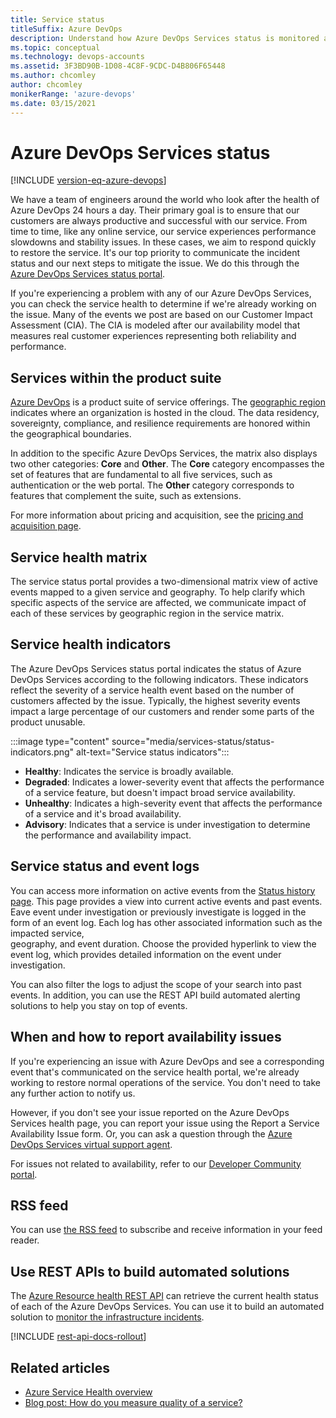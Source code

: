 ```yaml
---
title: Service status 
titleSuffix: Azure DevOps 
description: Understand how Azure DevOps Services status is monitored and available to users 
ms.topic: conceptual
ms.technology: devops-accounts 
ms.assetid: 3F3BD90B-1D08-4C8F-9CDC-D4B806F65448
ms.author: chcomley
author: chcomley
monikerRange: 'azure-devops'
ms.date: 03/15/2021
---
```


# Azure DevOps Services status

[!INCLUDE [version-eq-azure-devops](../includes/version-eq-azure-devops.md)]

We have a team of engineers around the world who look after the 
health of Azure DevOps 24 hours a day. Their primary goal is to ensure 
that our customers are always productive and successful with our service. 
From time to time, like any online service, our service experiences performance 
slowdowns and stability issues. In these cases, we aim to respond quickly to 
restore the service. It's our top priority to communicate the incident 
status and our next steps to mitigate the issue. We do this through the
[Azure DevOps Services status portal](https://status.dev.azure.com).

If you're experiencing a problem with any of our Azure DevOps Services, you can check the 
service health to determine if we're already working on the issue. Many of the events we post are based on our 
Customer Impact Assessment (CIA). The CIA is modeled after our availability model 
that measures real customer experiences representing both reliability and performance.

## Services within the product suite

[Azure DevOps](https://azure.microsoft.com/services/devops/) is a product suite of service offerings. The [geographic region](https://azure.microsoft.com/global-infrastructure/geographies/) indicates where an organization is hosted in the cloud. The data residency, sovereignty, compliance,
and resilience requirements are honored within the geographical boundaries. 

In addition to the specific Azure DevOps Services, the matrix also displays two other 
categories: **Core** and **Other**. The **Core** category encompasses the set of features that are fundamental to all five services, such as authentication or the web portal. The **Other** category corresponds to features that complement the suite, such as extensions.  

For more information about pricing and acquisition, see the [pricing and acquisition page](https://azure.microsoft.com/pricing/details/devops/azure-devops-services/).

## Service health matrix

The service status portal provides a two-dimensional matrix view of active events mapped to a 
given service and geography. To help clarify which specific aspects of the service are affected, 
we communicate impact of each of these services by geographic region in the service matrix.

## Service health indicators 

The Azure DevOps Services status portal indicates the status of Azure DevOps Services according to the following indicators. These indicators reflect the severity of a service health event based on the number of customers affected by the issue. Typically, the highest severity events impact a large percentage of our customers and render some parts of the product unusable. 
 
:::image type="content" source="media/services-status/status-indicators.png" alt-text="Service status indicators"::: 

- **Healthy**: Indicates the service is broadly available. 
- **Degraded**: Indicates a lower-severity event that affects the performance of a service feature, but doesn't impact broad service availability. 
- **Unhealthy**: Indicates a high-severity event that affects the performance of a service and it's broad availability. 
- **Advisory**: Indicates that a service is under investigation to determine the  performance and availability impact. 


## Service status and event logs

You can access more information on active events from the [Status history page](https://status.dev.azure.com/_history). This page provides a view into current active events and past events. Eave event under investigation or previously investigate is logged in the form of an event log. Each log has other associated information such as the impacted service,  
geography, and event duration. Choose the provided hyperlink to view the event log, which provides detailed information on the event under investigation.

You can also filter the logs to adjust the scope of your search into past events. 
In addition, you can use the REST API build automated alerting solutions to help you stay on top of events.

## When and how to report availability issues 

If you're experiencing an issue with Azure DevOps and see a corresponding event that's communicated on the service health portal, we're already working to restore normal operations of the service. You don't need to take any further 
action to notify us. 

However, if you don't see your issue reported on the Azure DevOps Services health page, you can report your issue using 
the Report a Service Availability Issue form. Or, you can ask a question through the [Azure DevOps Services virtual support agent](https://azure.microsoft.com/support/devops/). 

For issues not related to availability, refer to our [Developer Community portal](https://developercommunity.visualstudio.com/report?space=21&entry=problem). 

## RSS feed

You can use [the RSS feed](https://status.dev.azure.com/_rss) to subscribe and receive information in your feed reader. 

## Use REST APIs to build automated solutions

The [Azure Resource health REST API](/rest/api/resourcehealth/) can retrieve the current health status of each of the Azure DevOps Services. You can use it to build an automated solution to [monitor the infrastructure incidents](/azure/service-health/service-health-overview).  

[!INCLUDE [rest-api-docs-rollout](../includes/rest-api-docs-rollout.md)] 


## Related articles

- [Azure Service Health overview](/azure/service-health/service-health-overview)  
- [Blog post: How do you measure quality of a service?](https://devblogs.microsoft.com/bharry/how-do-you-measure-quality-of-a-service/) 
